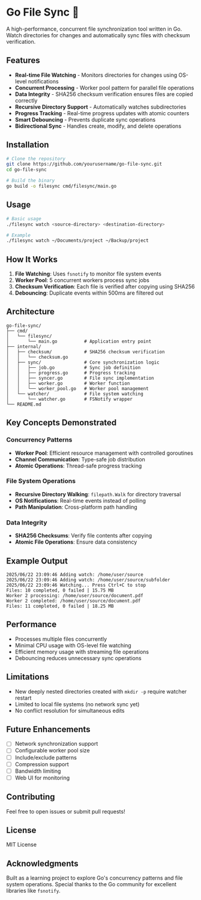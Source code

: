 # Go File Sync 🚀

A high-performance, concurrent file synchronization tool written in Go. Watch directories for changes and automatically sync files with checksum verification.

## Features

- **Real-time File Watching** - Monitors directories for changes using OS-level notifications
- **Concurrent Processing** - Worker pool pattern for parallel file operations
- **Data Integrity** - SHA256 checksum verification ensures files are copied correctly
- **Recursive Directory Support** - Automatically watches subdirectories
- **Progress Tracking** - Real-time progress updates with atomic counters
- **Smart Debouncing** - Prevents duplicate sync operations
- **Bidirectional Sync** - Handles create, modify, and delete operations

## Installation

```bash
# Clone the repository
git clone https://github.com/yourusername/go-file-sync.git
cd go-file-sync

# Build the binary
go build -o filesync cmd/filesync/main.go
```

## Usage

```bash
# Basic usage
./filesync watch <source-directory> <destination-directory>

# Example
./filesync watch ~/Documents/project ~/Backup/project
```

## How It Works

1. **File Watching**: Uses `fsnotify` to monitor file system events
2. **Worker Pool**: 5 concurrent workers process sync jobs
3. **Checksum Verification**: Each file is verified after copying using SHA256
4. **Debouncing**: Duplicate events within 500ms are filtered out

## Architecture

```
go-file-sync/
├── cmd/
│   └── filesync/
│       └── main.go          # Application entry point
├── internal/
│   ├── checksum/            # SHA256 checksum verification
│   │   └── checksum.go
│   ├── sync/                # Core synchronization logic
│   │   ├── job.go           # Sync job definition
│   │   ├── progress.go      # Progress tracking
│   │   ├── syncer.go        # File sync implementation
│   │   ├── worker.go        # Worker function
│   │   └── worker_pool.go   # Worker pool management
│   └── watcher/             # File system watching
│       └── watcher.go       # FSNotify wrapper
└── README.md
```

## Key Concepts Demonstrated

### Concurrency Patterns
- **Worker Pool**: Efficient resource management with controlled goroutines
- **Channel Communication**: Type-safe job distribution
- **Atomic Operations**: Thread-safe progress tracking

### File System Operations
- **Recursive Directory Walking**: `filepath.Walk` for directory traversal
- **OS Notifications**: Real-time events instead of polling
- **Path Manipulation**: Cross-platform path handling

### Data Integrity
- **SHA256 Checksums**: Verify file contents after copying
- **Atomic File Operations**: Ensure data consistency

## Example Output

```
2025/06/22 23:09:46 Adding watch: /home/user/source
2025/06/22 23:09:46 Adding watch: /home/user/source/subfolder
2025/06/22 23:09:46 Watching... Press Ctrl+C to stop
Files: 10 completed, 0 failed | 15.75 MB
Worker 2 processing: /home/user/source/document.pdf
Worker 2 completed: /home/user/source/document.pdf
Files: 11 completed, 0 failed | 18.25 MB
```

## Performance

- Processes multiple files concurrently
- Minimal CPU usage with OS-level file watching
- Efficient memory usage with streaming file operations
- Debouncing reduces unnecessary sync operations

## Limitations

- New deeply nested directories created with `mkdir -p` require watcher restart
- Limited to local file systems (no network sync yet)
- No conflict resolution for simultaneous edits

## Future Enhancements

- [ ] Network synchronization support
- [ ] Configurable worker pool size
- [ ] Include/exclude patterns
- [ ] Compression support
- [ ] Bandwidth limiting
- [ ] Web UI for monitoring

## Contributing

Feel free to open issues or submit pull requests!

## License

MIT License

## Acknowledgments

Built as a learning project to explore Go's concurrency patterns and file system operations. Special thanks to the Go community for excellent libraries like `fsnotify`.